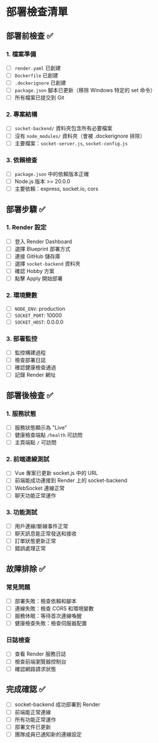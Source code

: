 # 部署檢查清單

## 部署前檢查 ✅

### 1. 檔案準備
- [ ] `render.yaml` 已創建
- [ ] `Dockerfile` 已創建
- [ ] `.dockerignore` 已創建
- [ ] `package.json` 腳本已更新（移除 Windows 特定的 set 命令）
- [ ] 所有檔案已提交到 Git

### 2. 專案結構
- [ ] `socket-backend/` 資料夾包含所有必要檔案
- [ ] 沒有 `node_modules/` 資料夾（會被 .dockerignore 排除）
- [ ] 主要檔案：`socket-server.js`, `socket-config.js`

### 3. 依賴檢查
- [ ] `package.json` 中的依賴版本正確
- [ ] Node.js 版本 >= 20.0.0
- [ ] 主要依賴：express, socket.io, cors

## 部署步驟 ✅

### 1. Render 設定
- [ ] 登入 Render Dashboard
- [ ] 選擇 Blueprint 部署方式
- [ ] 連接 GitHub 儲存庫
- [ ] 選擇 `socket-backend` 資料夾
- [ ] 確認 Hobby 方案
- [ ] 點擊 Apply 開始部署

### 2. 環境變數
- [ ] `NODE_ENV`: production
- [ ] `SOCKET_PORT`: 10000
- [ ] `SOCKET_HOST`: 0.0.0.0

### 3. 部署監控
- [ ] 監控構建過程
- [ ] 檢查部署日誌
- [ ] 確認健康檢查通過
- [ ] 記錄 Render 網址

## 部署後檢查 ✅

### 1. 服務狀態
- [ ] 服務狀態顯示為 "Live"
- [ ] 健康檢查端點 `/health` 可訪問
- [ ] 主頁端點 `/` 可訪問

### 2. 前端連線測試
- [ ] Vue 專案已更新 socket.js 中的 URL
- [ ] 前端能成功連接到 Render 上的 socket-backend
- [ ] WebSocket 連線正常
- [ ] 聊天功能正常運作

### 3. 功能測試
- [ ] 用戶連線/斷線事件正常
- [ ] 聊天訊息能正常發送和接收
- [ ] 訂單狀態更新正常
- [ ] 錯誤處理正常

## 故障排除 ✅

### 常見問題
- [ ] 部署失敗：檢查依賴和腳本
- [ ] 連線失敗：檢查 CORS 和環境變數
- [ ] 服務休眠：等待首次連線喚醒
- [ ] 健康檢查失敗：檢查伺服器配置

### 日誌檢查
- [ ] 查看 Render 服務日誌
- [ ] 檢查前端瀏覽器控制台
- [ ] 確認網路請求狀態

## 完成確認 ✅

- [ ] socket-backend 成功部署到 Render
- [ ] 前端能正常連線
- [ ] 所有功能正常運作
- [ ] 部署文件已更新
- [ ] 團隊成員已通知新的連線設定
